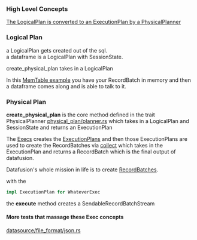 
### High Level Concepts

[The LogicalPlan is converted to an ExecutionPlan by a PhysicalPlanner](https://docs.rs/datafusion/latest/datafusion/index.html#parse-plan-optimize-execute)

### Logical Plan

a LogicalPlan gets created out of the sql.   
a dataframe is a LogicalPlan with SessionState.

create_physical_plan takes in a LogicalPlan

In this [MemTable example](https://github.com/apache/arrow-datafusion/blob/master/datafusion-examples/examples/memtable.rs) you have your RecordBatch in memory and then a dataframe comes along and is able to talk to it.

### Physical Plan

**create_physical_plan** is the core method defined in the trait PhysicalPlanner
[physical_plan/planner.rs](https://github.com/apache/arrow-datafusion/blob/master/datafusion/core/src/physical_plan/planner.rs) which takes in a LogicalPlan and SessionState and returns an ExecutionPlan

The [Execs](https://docs.rs/datafusion/latest/datafusion/index.html#physical-plan) creates the [ExecutionPlans](https://github.com/apache/arrow-datafusion/blob/master/datafusion/core/src/physical_plan/mod.rs) and then those ExecutionPlans are used to create the RecordBatches via [collect](https://github.com/apache/arrow-datafusion/blob/master/datafusion/core/src/physical_plan/mod.rs) which takes in the ExecutionPlan and returns a RecordBatch which is the final output of datafusion. 

Datafusion's whole mission in life is to create [RecordBatches](https://docs.rs/arrow/latest/arrow/record_batch/struct.RecordBatch.html).

with the 
```rust
impl ExecutionPlan for WhateverExec 
```
the **execute** method creates a SendableRecordBatchStream

#### More tests that massage these Exec concepts

[datasource/file_format/json.rs](https://github.com/apache/arrow-datafusion/blob/master/datafusion/core/src/datasource/file_format/json.rs)